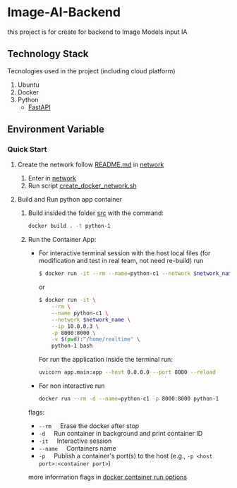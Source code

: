 # Image-AI-Backend

this project is for create for backend to Image Models input IA

## Technology Stack

Tecnologies used in the project (including cloud platform)

1. Ubuntu
1. Docker
1. Python
    * [FastAPI](https://fastapi.tiangolo.com)

## Environment Variable


### Quick Start

1.  Create the network follow  [README.md](./network/README.md) in [network](./network/)

    1.  Enter in  [network](./network/)
    1.  Run script [create_docker_network.sh](./network/create_docker_network.sh) 

1.  Build and Run python app container
    1.  Build insided the folder [src](./src/) with the command:
        ```bash
        docker build . -t python-1
        ```
    1.  Run the Container App:
        *   For interactive terminal session with the host local files (for modification and test in real team, not need re-build) run

            ```bash
            $ docker run -it --rm --name=python-c1 --network $network_name --ip 10.0.0.3 -p 8000:8000 -v $(pwd):"/home/realtime" python-1 bash
            ```

            or

            ```bash
            $ docker run -it \
                --rm \
                --name python-c1 \
                --network $network_name \
                --ip 10.0.0.3 \
                -p 8000:8000 \
                -v $(pwd):"/home/realtime" \
                python-1 bash
            ```
            For run the application inside the terminal run:

            ```bash
            uvicorn app.main:app --host 0.0.0.0 --port 8000 --reload
            ```

        *   For non interactive run

            ```bash
            docker run --rm -d --name=python-c1 -p 8000:8000 python-1
            ```

        flags:

        * `--rm`&nbsp;&nbsp;&nbsp;&nbsp;    Erase the docker after stop
        * `-d`&nbsp;&nbsp;&nbsp;&nbsp;      Run container in background and print container ID
        * `-it`&nbsp;&nbsp;&nbsp;&nbsp;      Interactive session
        * `--name`&nbsp;&nbsp;&nbsp;&nbsp;   Containers name
        * `-p`&nbsp;&nbsp;&nbsp;&nbsp;       Publish a container's port(s) to the host (e.g., `-p <host port>:<container port>`)


        more information flags in [docker container run options](https://docs.docker.com/reference/cli/docker/container/run/#options)

<!-- Bibliografy -->
[1]: https://example          "example documentation"
[2]: https://pjreddie.com/darknet/yolo/ "YOLO: Real-Time Object Detection"
